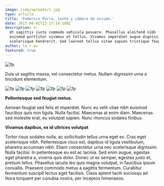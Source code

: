 ```yaml
---
image: /img/uploads/1.jpg
type: article
title: 'Federico Parra, lente y cámara de escudo.'
date: 2017-08-01T22:17:14.108Z
description: >-
  Ut sagittis justo commodo vehicula posuere. Phasellus eleifend nibh fermentum
  euismod porttitor vivamus et tellus. Vivamus imperdiet augue dignissim mauris
  scelerisque hendrerit. Sed laoreet tellus vitae sapien tristique feugiat. 
author: la r-ev
featured: true
---
```

![fp](/img/uploads/2.jpg)

Duis ut sagittis massa, vel consectetur metus. Nullam dignissim urna a tincidunt elementum. 

![fp](/img/uploads/3.jpg)
![fp](/img/uploads/4.jpg)
![fp](/img/uploads/5.jpg)
![fp](/img/uploads/6.jpg)
![fp](/img/uploads/7.jpg)
![fp](/img/uploads/8.jpg)
![fp](/img/uploads/9.jpg)

**Pellentesque sed feugiat metus.** 

Aenean feugiat sed felis et imperdiet. Nunc eu velit vitae nibh euismod faucibus quis non ligula. Nulla facilisi. Maecenas at enim diam. Maecenas sed molestie erat, eu volutpat sapien. Nunc rhoncus sodales finibus.

**Vivamus dapibus, ex id ultrices volutpat** 

Tortor risus sodales nulla, ac sollicitudin tellus urna eget ex. Cras eget scelerisque nibh. Pellentesque risus est, dapibus id ligula vestibulum, pharetra accumsan nibh. Etiam consectetur urna nec scelerisque dignissim. Nulla facilisi. In pellentesque eu est ac lacinia. Sed enim augue, egestas eget pharetra a, viverra quis dolor. Donec ut ex semper, egestas justo et, pretium tellus. Phasellus iaculis leo quis magna volutpat, in faucibus ipsum convallis. Praesent commodo metus a sagittis fermentum. Curabitur fermentum suscipit lectus eget facilisis. Class aptent taciti sociosqu ad litora torquent per conubia nostra, per inceptos himenaeos.

